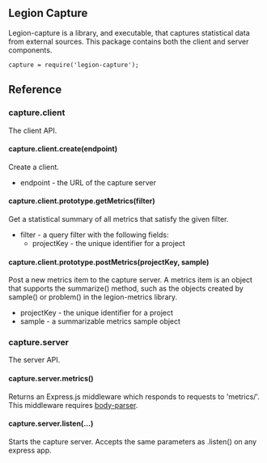 
Legion Capture
--------------

Legion-capture is a library, and executable, that captures statistical
data from external sources. This package contains both the client
and server components.

	capture = require('legion-capture');

Reference
---------

### capture.client

The client API.

#### capture.client.create(endpoint)

Create a client.

 * endpoint - the URL of the capture server

#### capture.client.prototype.getMetrics(filter)

Get a statistical summary of all metrics that satisfy the given filter.

 * filter - a query filter with the following fields:
   * projectKey - the unique identifier for a project

#### capture.client.prototype.postMetrics(projectKey, sample)

Post a new metrics item to the capture server. A metrics item is an object that
supports the summarize() method, such as the objects created by sample()
or problem() in the legion-metrics library.

 * projectKey - the unique identifier for a project
 * sample - a summarizable metrics sample object

### capture.server

The server API.

#### capture.server.metrics()

Returns an Express.js middleware which responds to requests to 'metrics/'.
This middleware requires [body-parser](https://www.npmjs.com/package/body-parser).

#### capture.server.listen(...)

Starts the capture server. Accepts the same parameters as .listen() on any express app.
